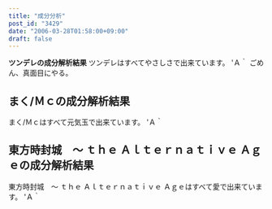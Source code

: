 ```yaml
---
title: "成分分析"
post_id: "3429"
date: "2006-03-28T01:58:00+09:00"
draft: false
---
```



**ツンデレの成分解析結果** ツンデレはすべてやさしさで出来ています。 'Ａ｀ ごめん、真面目にやる。
## まく/Ｍｃの成分解析結果
まく/Ｍｃはすべて元気玉で出来ています。 'Ａ｀
## 東方時封城　～ ｔｈｅ Ａｌｔｅｒｎａｔｉｖｅ Ａｇｅの成分解析結果
東方時封城　～ ｔｈｅ Ａｌｔｅｒｎａｔｉｖｅ Ａｇｅはすべて愛で出来ています。 'Ａ｀

